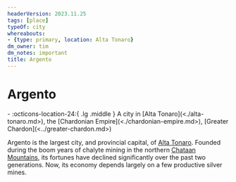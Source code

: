 ```yaml
---
headerVersion: 2023.11.25
tags: [place]
typeOf: city
whereabouts:
- {type: primary, location: Alta Tonaro}
dm_owner: tim
dm_notes: important
title: Argento
---
```

# Argento
<div class="grid cards ext-narrow-margin ext-one-column" markdown>
-    :octicons-location-24:{ .lg .middle } A city in [Alta Tonaro](<./alta-tonaro.md>), the [Chardonian Empire](<./chardonian-empire.md>), [Greater Chardon](<../greater-chardon.md>)  
</div>


Argento is the largest city, and provincial capital, of [Alta Tonaro](<./alta-tonaro.md>). Founded during the boom years of chalyte mining in the northern [Chataan Mountains](<../chataan-mountains.md>), its fortunes have declined significantly over the past two generations. Now, its economy depends largely on a few productive silver mines. 